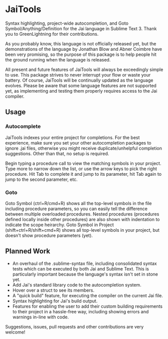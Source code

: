 # JaiTools

Syntax highlighting, project-wide autocompletion, and Goto Symbol/Anything/Definition for the Jai language in Sublime Text 3. Thank you to GreenLightning for their contributions.

As you probably know, this language is not officially released yet, but the demonstrations of the language by Jonathan Blow and Abner Coimbre have been very promising, so the purpose of this package is to help people hit the ground running when the language is released.

All present and future features of JaiTools will always be exceedingly simple to use. This package strives to never interrupt your flow or waste your battery. Of course, JaiTools will be continually updated as the language evolves. Please be aware that some language features are not supported yet, as implementing and testing them properly requires access to the Jai compiler.

## Usage

### Autocomplete

JaiTools indexes your entire project for completions. For the best experience, make sure you set your other autocompletion packages to ignore .jai files, otherwise you might receive duplicate/unhelpful completion suggestions. Other than that, no setup is required.

Begin typing a procedure call to view the matching symbols in your project. Type more to narrow down the list, or use the arrow keys to pick the right procedure. Hit Tab to complete it and jump to its parameter, hit Tab again to jump to the second parameter, etc.

### Goto

Goto Symbol (ctrl+R/cmd+R) shows all the top-level symbols in the file including procedure parameters, so you can easily tell the difference between multiple overloaded procedures. Nested procedures (procedures defined locally inside other procedures) are also shown with indentation to indicate the scope heirarchy. Goto Symbol in Project (shift+ctrl+R/shift+cmd+R) shows all top-level symbols in your project, but doesn't show procedure parameters (yet).

## Planned Work

- An overhaul of the .sublime-syntax file, including consolidated syntax tests which can be executed by both Jai and Sublime Text. This is particularly important because the language's syntax isn't set in stone yet.
- Add Jai's standard library code to the autocompletion system.
- Hover over a struct to see its members.
- A "quick build" feature, for executing the compiler on the current Jai file.
- Syntax highlighting for Jai's build output.
- Features for enabling the user to add their custom building requirements to their project in a hassle-free way, including showing errors and warnings in-line with code.

Suggestions, issues, pull requests and other contributions are very welcome!


